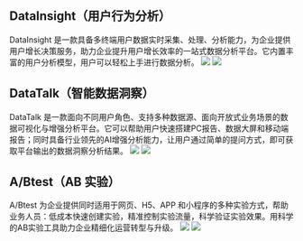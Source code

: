 ## DataInsight（用户行为分析）
DataInsight 是一款具备多终端用户数据实时采集、处理、分析能力，为企业提供用户增长决策服务，助力企业提升用户增长效率的一站式数据分析平台。它内置丰富的用户分析模型，用户可以轻松上手进行数据分析。
![](https://qcloudimg.tencent-cloud.cn/raw/0dbb7da044b154413de9cca04b243160.png)
![](https://qcloudimg.tencent-cloud.cn/raw/e99d1a1d12f28436444b63c7090fe9b5.png)
 
## DataTalk（智能数据洞察）
DataTalk 是一款面向不同用户角色、支持多种数据源、面向开放式业务场景的数据可视化与增强分析平台。它可以帮助用户快速搭建PC报告、数据大屏和移动端报告；同时具备行业领先的AI增强分析能力，让用户通过简单的提问方式，即可获取平台输出的数据洞察分析结果。
![](https://qcloudimg.tencent-cloud.cn/raw/73565aa3b32fee110a1fb93674a4f096.png)
![](https://qcloudimg.tencent-cloud.cn/raw/adc0aafdee7b7ac24bec28574142f9ad.png)
 
## A/Btest（AB 实验）
A/Btest 为企业提供同时适用于网页、H5、APP 和小程序的多种实验方式，帮助业务人员：低成本快速创建实验，精准控制实验流量，科学验证实验效果。用科学的AB实验工具助力企业精细化运营转型与升级。
![](https://qcloudimg.tencent-cloud.cn/raw/c56cda557cfb6bfb1e87a2c69f53fbd6.png)
![](https://qcloudimg.tencent-cloud.cn/raw/f57f4ba9de5fdaca1f7852fa5ff82b4b.png)
 
